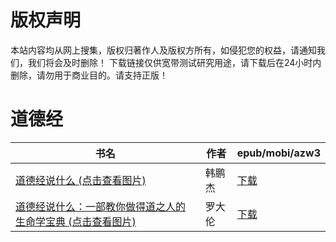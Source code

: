 # 版权声明

本站内容均从网上搜集，版权归著作人及版权方所有，如侵犯您的权益，请通知我们，我们将会及时删除！ 下载链接仅供宽带测试研究用途，请下载后在24小时内删除，请勿用于商业目的。请支持正版！

# 道德经

| 书名 | 作者 | epub/mobi/azw3 |
| --- | --- | --- |
| [道德经说什么 (点击查看图片)](https://www.dushupai.com/attachment/2024/06/06/2d848dab38e1c85b.jpg) | 韩鹏杰 | [下载](https://url89.ctfile.com/f/31084289-1357034326-c79462?p=8866) |
| [道德经说什么：一部教你做得道之人的生命学宝典 (点击查看图片)](https://www.dushupai.com/attachment/2024/06/06/2ca91c296ff5081e.jpg) | 罗大伦 | [下载](https://url89.ctfile.com/f/31084289-1357033966-5668a0?p=8866) |
